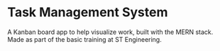 # Task Management System
A Kanban board app to help visualize work, built with the MERN stack. Made as part of the basic training at ST Engineering.
